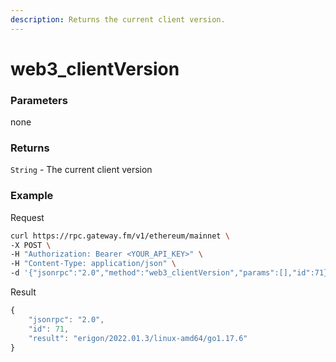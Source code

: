 ```yaml
---
description: Returns the current client version.
---
```


# web3\_clientVersion

### **Parameters**

none

### **Returns**

`String` - The current client version

### **Example**

Request

```bash
curl https://rpc.gateway.fm/v1/ethereum/mainnet \
-X POST \
-H "Authorization: Bearer <YOUR_API_KEY>" \
-H "Content-Type: application/json" \
-d '{"jsonrpc":"2.0","method":"web3_clientVersion","params":[],"id":71}'
```


Result

```javascript
{
    "jsonrpc": "2.0",
    "id": 71,
    "result": "erigon/2022.01.3/linux-amd64/go1.17.6"
}
```
